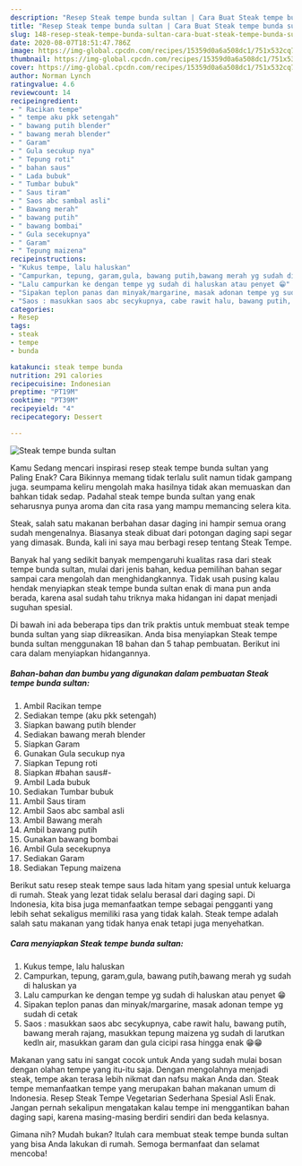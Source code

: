 ```yaml
---
description: "Resep Steak tempe bunda sultan | Cara Buat Steak tempe bunda sultan Yang Paling Enak"
title: "Resep Steak tempe bunda sultan | Cara Buat Steak tempe bunda sultan Yang Paling Enak"
slug: 148-resep-steak-tempe-bunda-sultan-cara-buat-steak-tempe-bunda-sultan-yang-paling-enak
date: 2020-08-07T18:51:47.786Z
image: https://img-global.cpcdn.com/recipes/15359d0a6a508dc1/751x532cq70/steak-tempe-bunda-sultan-foto-resep-utama.jpg
thumbnail: https://img-global.cpcdn.com/recipes/15359d0a6a508dc1/751x532cq70/steak-tempe-bunda-sultan-foto-resep-utama.jpg
cover: https://img-global.cpcdn.com/recipes/15359d0a6a508dc1/751x532cq70/steak-tempe-bunda-sultan-foto-resep-utama.jpg
author: Norman Lynch
ratingvalue: 4.6
reviewcount: 14
recipeingredient:
- " Racikan tempe"
- " tempe aku pkk setengah"
- " bawang putih blender"
- " bawang merah blender"
- " Garam"
- " Gula secukup nya"
- " Tepung roti"
- " bahan saus"
- " Lada bubuk"
- " Tumbar bubuk"
- " Saus tiram"
- " Saos abc sambal asli"
- " Bawang merah"
- " bawang putih"
- " bawang bombai"
- " Gula secekupnya"
- " Garam"
- " Tepung maizena"
recipeinstructions:
- "Kukus tempe, lalu haluskan"
- "Campurkan, tepung, garam,gula, bawang putih,bawang merah yg sudah di haluskan ya"
- "Lalu campurkan ke dengan tempe yg sudah di haluskan atau penyet 😁"
- "Sipakan teplon panas dan minyak/margarine, masak adonan tempe yg sudah di cetak"
- "Saos : masukkan saos abc secykupnya, cabe rawit halu, bawang putih, bawang merah rajang, masukkan tepung maizena yg sudah di larutkan kedln air, masukkan garam dan gula cicipi rasa hingga enak 😁😁"
categories:
- Resep
tags:
- steak
- tempe
- bunda

katakunci: steak tempe bunda 
nutrition: 291 calories
recipecuisine: Indonesian
preptime: "PT19M"
cooktime: "PT39M"
recipeyield: "4"
recipecategory: Dessert

---
```



![Steak tempe bunda sultan](https://img-global.cpcdn.com/recipes/15359d0a6a508dc1/751x532cq70/steak-tempe-bunda-sultan-foto-resep-utama.jpg)

Kamu Sedang mencari inspirasi resep steak tempe bunda sultan yang Paling Enak? Cara Bikinnya memang tidak terlalu sulit namun tidak gampang juga. seumpama keliru mengolah maka hasilnya tidak akan memuaskan dan bahkan tidak sedap. Padahal steak tempe bunda sultan yang enak seharusnya punya aroma dan cita rasa yang mampu memancing selera kita.

Steak, salah satu makanan berbahan dasar daging ini hampir semua orang sudah mengenalnya. Biasanya steak dibuat dari potongan daging sapi segar yang dimasak. Bunda, kali ini saya mau berbagi resep tentang Steak Tempe.

Banyak hal yang sedikit banyak mempengaruhi kualitas rasa dari steak tempe bunda sultan, mulai dari jenis bahan, kedua pemilihan bahan segar sampai cara mengolah dan menghidangkannya. Tidak usah pusing kalau hendak menyiapkan steak tempe bunda sultan enak di mana pun anda berada, karena asal sudah tahu triknya maka hidangan ini dapat menjadi suguhan spesial.


Di bawah ini ada beberapa tips dan trik praktis untuk membuat steak tempe bunda sultan yang siap dikreasikan. Anda bisa menyiapkan Steak tempe bunda sultan menggunakan 18 bahan dan 5 tahap pembuatan. Berikut ini cara dalam menyiapkan hidangannya.

<!--inarticleads1-->

##### Bahan-bahan dan bumbu yang digunakan dalam pembuatan Steak tempe bunda sultan:

1. Ambil  Racikan tempe
1. Sediakan  tempe (aku pkk setengah)
1. Siapkan  bawang putih blender
1. Sediakan  bawang merah blender
1. Siapkan  Garam
1. Gunakan  Gula secukup nya
1. Siapkan  Tepung roti
1. Siapkan  #bahan saus#-
1. Ambil  Lada bubuk
1. Sediakan  Tumbar bubuk
1. Ambil  Saus tiram
1. Ambil  Saos abc sambal asli
1. Ambil  Bawang merah
1. Ambil  bawang putih
1. Gunakan  bawang bombai
1. Ambil  Gula secekupnya
1. Sediakan  Garam
1. Sediakan  Tepung maizena


Berikut satu resep steak tempe saus lada hitam yang spesial untuk keluarga di rumah. Steak yang lezat tidak selalu berasal dari daging sapi. Di Indonesia, kita bisa juga memanfaatkan tempe sebagai pengganti yang lebih sehat sekaligus memiliki rasa yang tidak kalah. Steak tempe adalah salah satu makanan yang tidak hanya enak tetapi juga menyehatkan. 

<!--inarticleads2-->

##### Cara menyiapkan Steak tempe bunda sultan:

1. Kukus tempe, lalu haluskan
1. Campurkan, tepung, garam,gula, bawang putih,bawang merah yg sudah di haluskan ya
1. Lalu campurkan ke dengan tempe yg sudah di haluskan atau penyet 😁
1. Sipakan teplon panas dan minyak/margarine, masak adonan tempe yg sudah di cetak
1. Saos : masukkan saos abc secykupnya, cabe rawit halu, bawang putih, bawang merah rajang, masukkan tepung maizena yg sudah di larutkan kedln air, masukkan garam dan gula cicipi rasa hingga enak 😁😁


Makanan yang satu ini sangat cocok untuk Anda yang sudah mulai bosan dengan olahan tempe yang itu-itu saja. Dengan mengolahnya menjadi steak, tempe akan terasa lebih nikmat dan nafsu makan Anda dan. Steak tempe memanfaatkan tempe yang merupakan bahan makanan umum di Indonesia. Resep Steak Tempe Vegetarian Sederhana Spesial Asli Enak. Jangan pernah sekalipun mengatakan kalau tempe ini menggantikan bahan daging sapi, karena masing-masing berdiri sendiri dan beda kelasnya. 

Gimana nih? Mudah bukan? Itulah cara membuat steak tempe bunda sultan yang bisa Anda lakukan di rumah. Semoga bermanfaat dan selamat mencoba!
